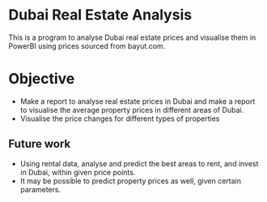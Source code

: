 # Dubai Real Estate Analysis
This is a program to analyse Dubai real estate prices and visualise them in PowerBI using prices sourced from bayut.com.

# Objective
- Make a report to analyse real estate prices in Dubai and make a report to visualise the average property prices in different areas of Dubai. 
- Visualise the price changes for different types of properties

## Future work
- Using rental data, analyse and predict the best areas to rent, and invest in Dubai, within given price points.
- It may be possible to predict property prices as well, given certain parameters.
